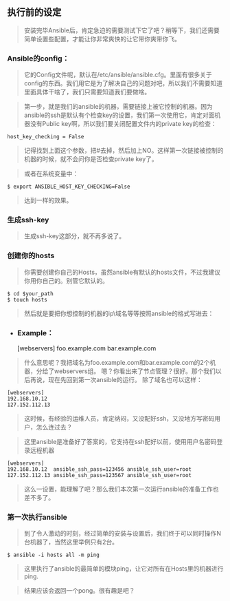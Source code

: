 ## 执行前的设定

>安装完毕Ansible后，肯定急迫的需要测试下它了吧？稍等下，我们还需要简单设置些配置，才能让你非常爽快的让它带你爽带你飞。

### Ansible的config：

>它的Config文件呢，默认在/etc/ansible/ansible.cfg。里面有很多关于config的东西。我们用它是为了解决自己的问题对吧，所以我们不需要知道里面具体干啥了，我们只需要知道我们要做啥。

>第一步，就是我们的ansible的机器，需要链接上被它控制的机器。因为ansible的ssh是默认有个检查key的设置，我们第一次使用它，肯定对面机器没有Public key啊，所以我们要关闭配置文件内的private key的检查：

    host_key_checking = False


>记得找到上面这个参数，把#去掉，然后加上NO。这样第一次链接被控制的机器的时候，就不会问你是否检查private key了。

>或者在系统变量中：

    $ export ANSIBLE_HOST_KEY_CHECKING=False


>达到一样的效果。

### 生成ssh-key

>生成ssh-key这部分，就不再多说了。

### 创建你的hosts

>你需要创建你自己的Hosts，虽然ansible有默认的hosts文件，不过我建议你用你自己的。别管它默认的。

    $ cd $your_path
    $ touch hosts

>然后就是要把你想控制的机器的ip\域名等等按照ansible的格式写进去：

- ### Example：

    [webservers]
    foo.example.com
    bar.example.com


>什么意思呢？我把域名为foo.example.com和bar.example.com的2个机器，分给了webservers组。
嗯？你看出来了节点管理？很好。那个我们以后再说，现在先回到第一次ansible的运行。
除了域名也可以这样：

    [webservers]
    192.168.10.12
    127.152.112.13



>这时候，有经验的运维人员，肯定纳闷，又没配好ssh，又没地方写密码用户，怎么连过去？

>这里ansible是准备好了答案的，它支持在ssh配好以前，使用用户名密码登录远程机器

    [webservers]
    192.168.10.12  ansible_ssh_pass=123456 ansible_ssh_user=root
    127.152.112.13 ansible_ssh_pass=123567 ansible_ssh_user=root


>这么一设置，能理解了吧？那么我们本次第一次运行ansible的准备工作也差不多了。

### 第一次执行ansible

>到了令人激动的时刻，经过简单的安装与设置后，我们终于可以同时操作N台机器了，当然这里举例只有2台。

    $ ansible -i hosts all -m ping

>这里执行了ansible的最简单的模块ping，让它对所有在Hosts里的机器进行ping.

>结果应该会返回一个pong。很有趣是吧？
